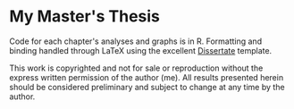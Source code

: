 # My Master's Thesis

Code for each chapter's analyses and graphs is in R. Formatting and binding handled through LaTeX using the excellent [Dissertate](http://dissertate.io/) template.

This work is copyrighted and not for sale or reproduction without the express written permission of the author (me). All results presented herein should be considered preliminary and subject to change at any time by the author.